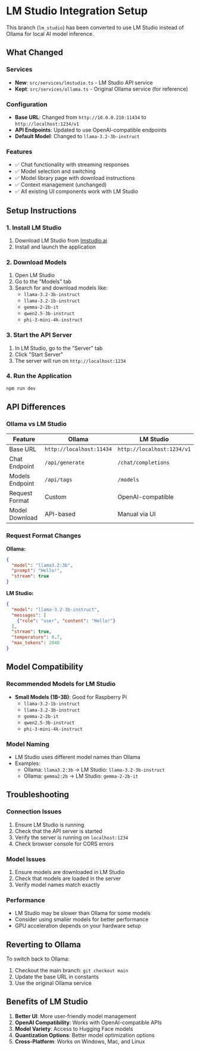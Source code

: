 # LM Studio Integration Setup

This branch (`lm_studio`) has been converted to use LM Studio instead of Ollama for local AI model inference.

## What Changed

### Services
- **New**: `src/services/lmstudio.ts` - LM Studio API service
- **Kept**: `src/services/ollama.ts` - Original Ollama service (for reference)

### Configuration
- **Base URL**: Changed from `http://10.0.0.210:11434` to `http://localhost:1234/v1`
- **API Endpoints**: Updated to use OpenAI-compatible endpoints
- **Default Model**: Changed to `llama-3.2-3b-instruct`

### Features
- ✅ Chat functionality with streaming responses
- ✅ Model selection and switching
- ✅ Model library page with download instructions
- ✅ Context management (unchanged)
- ✅ All existing UI components work with LM Studio

## Setup Instructions

### 1. Install LM Studio
1. Download LM Studio from [lmstudio.ai](https://lmstudio.ai)
2. Install and launch the application

### 2. Download Models
1. Open LM Studio
2. Go to the "Models" tab
3. Search for and download models like:
   - `llama-3.2-3b-instruct`
   - `llama-3.2-1b-instruct`
   - `gemma-2-2b-it`
   - `qwen2.5-3b-instruct`
   - `phi-3-mini-4k-instruct`

### 3. Start the API Server
1. In LM Studio, go to the "Server" tab
2. Click "Start Server"
3. The server will run on `http://localhost:1234`

### 4. Run the Application
```bash
npm run dev
```

## API Differences

### Ollama vs LM Studio

| Feature | Ollama | LM Studio |
|---------|--------|-----------|
| Base URL | `http://localhost:11434` | `http://localhost:1234/v1` |
| Chat Endpoint | `/api/generate` | `/chat/completions` |
| Models Endpoint | `/api/tags` | `/models` |
| Request Format | Custom | OpenAI-compatible |
| Model Download | API-based | Manual via UI |

### Request Format Changes

**Ollama:**
```json
{
  "model": "llama3.2:3b",
  "prompt": "Hello!",
  "stream": true
}
```

**LM Studio:**
```json
{
  "model": "llama-3.2-3b-instruct",
  "messages": [
    {"role": "user", "content": "Hello!"}
  ],
  "stream": true,
  "temperature": 0.7,
  "max_tokens": 2048
}
```

## Model Compatibility

### Recommended Models for LM Studio
- **Small Models (1B-3B)**: Good for Raspberry Pi
  - `llama-3.2-1b-instruct`
  - `llama-3.2-3b-instruct`
  - `gemma-2-2b-it`
  - `qwen2.5-3b-instruct`
  - `phi-3-mini-4k-instruct`

### Model Naming
- LM Studio uses different model names than Ollama
- Examples:
  - Ollama: `llama3.2:3b` → LM Studio: `llama-3.2-3b-instruct`
  - Ollama: `gemma2:2b` → LM Studio: `gemma-2-2b-it`

## Troubleshooting

### Connection Issues
1. Ensure LM Studio is running
2. Check that the API server is started
3. Verify the server is running on `localhost:1234`
4. Check browser console for CORS errors

### Model Issues
1. Ensure models are downloaded in LM Studio
2. Check that models are loaded in the server
3. Verify model names match exactly

### Performance
- LM Studio may be slower than Ollama for some models
- Consider using smaller models for better performance
- GPU acceleration depends on your hardware setup

## Reverting to Ollama

To switch back to Ollama:
1. Checkout the main branch: `git checkout main`
2. Update the base URL in constants
3. Use the original Ollama service

## Benefits of LM Studio

1. **Better UI**: More user-friendly model management
2. **OpenAI Compatibility**: Works with OpenAI-compatible APIs
3. **Model Variety**: Access to Hugging Face models
4. **Quantization Options**: Better model optimization options
5. **Cross-Platform**: Works on Windows, Mac, and Linux
